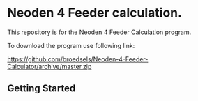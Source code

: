 # Neoden 4 Feeder calculation.

This repository is for the Neoden 4 Feeder Calculation program.

To download the program use following link:

https://github.com/broedsels/Neoden-4-Feeder-Calculator/archive/master.zip

## Getting Started
